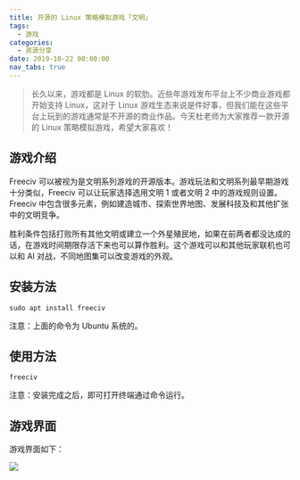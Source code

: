 ```yaml
---
title: 开源的 Linux 策略模拟游戏「文明」
tags:
  - 游戏
categories:
  - 资源分享
date: 2019-10-22 00:00:00
nav_tabs: true
---
```


> 长久以来，游戏都是 Linux 的软肋。近些年游戏发布平台上不少商业游戏都开始支持 Linux，这对于 Linux 游戏生态来说是件好事，但我们能在这些平台上玩到的游戏通常是不开源的商业作品。今天杜老师为大家推荐一款开源的 Linux 策略模拟游戏，希望大家喜欢！

<!-- more -->

## 游戏介绍

Freeciv 可以被视为是文明系列游戏的开源版本。游戏玩法和文明系列最早期游戏十分类似，Freeciv 可以让玩家选择选用文明 1 或者文明 2 中的游戏规则设置。Freeciv 中包含很多元素，例如建造城市、探索世界地图、发展科技及和其他扩张中的文明竞争。

胜利条件包括打败所有其他文明或建立一个外星殖民地，如果在前两者都没达成的话，在游戏时间期限存活下来也可以算作胜利。这个游戏可以和其他玩家联机也可以和 AI 对战，不同地图集可以改变游戏的外观。

## 安装方法

```
sudo apt install freeciv
```

注意：上面的命令为 Ubuntu 系统的。

## 使用方法

```
freeciv
```

注意：安装完成之后，即可打开终端通过命令运行。

## 游戏界面

游戏界面如下：

![](https://cdn.dusays.com/2019/10/105-1.jpg)